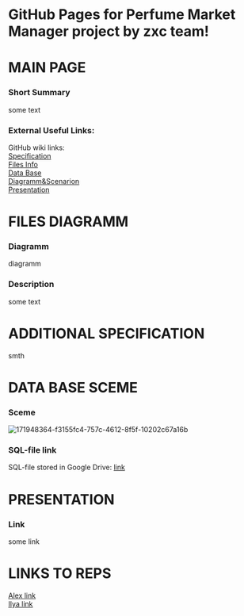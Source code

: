 # GitHub Pages for Perfume Market Manager project by zxc team!

# MAIN PAGE

### Short Summary
some text<br>

### External Useful Links:
GitHub wiki links:<br>
[Specification](https://github.com/fpmi-tp2022/labrabota5t1-zxc/wiki/Additional-Specification)<br>
[Files Info](https://github.com/fpmi-tp2022/labrabota5t1-zxc/wiki/Application-Files)<br>
[Data Base](https://github.com/fpmi-tp2022/labrabota5t1-zxc/wiki/DataBase-Sceme)<br>
[Diagramm&Scenarion](https://github.com/fpmi-tp2022/labrabota5t1-zxc/wiki/Functional-Preferences)<br>
[Presentation](https://github.com/fpmi-tp2022/labrabota5t1-zxc/wiki/Project-Presentation)<br>

# FILES DIAGRAMM

### Diagramm
diagramm<br>

### Description
some text<br>

# ADDITIONAL SPECIFICATION
smth<br>

# DATA BASE SCEME

### Sceme
![171948364-f3155fc4-757c-4612-8f5f-10202c67a16b](https://user-images.githubusercontent.com/78850311/171958121-22a8a496-b7e8-48f8-8c14-2cf39ec84e18.png)<br>

### SQL-file link

SQL-file stored in Google Drive: [link](https://drive.google.com/file/d/1JJQ1AbmioY6lVxIbXAnSFGl4Y1sBX4Fj/view?usp=sharing)<br>

# PRESENTATION

### Link
some link<br>

# LINKS TO REPS
[Alex link](https://github.com/alekseykrazhev/github-pages-with-jekyll)<br>
[Ilya link](https://github.com/P1l1gr1m/github-pages-with-jekyll)<br>
